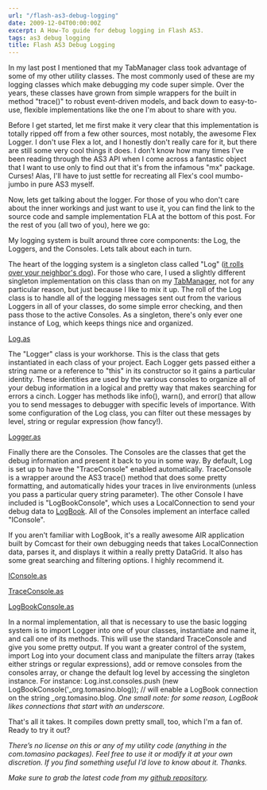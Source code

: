 ```yaml
---
url: "/flash-as3-debug-logging"
date: 2009-12-04T00:00:00Z
excerpt: A How-To guide for debug logging in Flash AS3.
tags: as3 debug logging
title: Flash AS3 Debug Logging
---
```


In my last post I mentioned that my TabManager class took advantage of
some of my other utility classes. The most commonly used of these are my
logging classes which make debugging my code super simple. Over the
years, these classes have grown from simple wrappers for the built in
method "trace()" to robust event-driven models, and back down to
easy-to-use, flexible implementations like the one I'm about to share
with you.

Before I get started, let me first make it very clear that this
implementation is totally ripped off from a few other sources, most
notably, the awesome Flex Logger. I don't use Flex a lot, and I honestly
don't really care for it, but there are still some very cool things it
does. I don't know how many times I've been reading through the AS3 API
when I come across a fantastic object that I want to use only to find
out that it's from the infamous "mx" package. Curses! Alas, I'll have to
just settle for recreating all Flex's cool mumbo-jumbo in pure AS3
myself.

Now, lets get talking about the logger. For those of you who don't care
about the inner workings and just want to use it, you can find the link
to the source code and sample implementation FLA at the bottom of this
post. For the rest of you (all two of you), here we go:

My logging system is built around three core components: the Log, the
Loggers, and the Consoles. Lets talk about each in turn.

The heart of the logging system is a singleton class called "Log" ([it
rolls over your neighbor's dog][]). For those who care, I used a
slightly different singleton implementation on this class than on my
[TabManager][], not for any particular reason, but just because I like
to mix it up. The roll of the Log class is to handle all of the logging
messages sent out from the various Loggers in all of your classes, do
some simple error checking, and then pass those to the active Consoles.
As a singleton, there's only ever one instance of Log, which keeps
things nice and organized.

[Log.as](//github.com/jamestomasino/tomasino/blob/master/org/tomasino/logging/Log.as)

The "Logger" class is your workhorse. This is the class that gets
instantiated in each class of your project. Each Logger gets passed
either a string name or a reference to "this" in its constructor so it
gains a particular identity. These identities are used by the various
consoles to organize all of your debug information in a logical and
pretty way that makes searching for errors a cinch. Logger has methods
like info(), warn(), and error() that allow you to send messages to
debugger with specific levels of importance. With some configuration of
the Log class, you can filter out these messages by level, string or
regular expression (how fancy!).

[Logger.as](//github.com/jamestomasino/tomasino/blob/master/org/tomasino/logging/Logger.as)

Finally there are the Consoles. The Consoles are the classes that get
the debug information and present it back to you in some way. By
default, Log is set up to have the "TraceConsole" enabled automatically.
TraceConsole is a wrapper around the AS3 trace() method that does some
pretty formatting, and automatically hides your traces in live
environments (unless you pass a particular query string parameter). The
other Console I have included is "LogBookConsole", which uses a
LocalConnection to send your debug data to [LogBook][]. All of the
Consoles implement an interface called "IConsole".

If you aren't familiar with LogBook, it's a really awesome AIR
application built by Comcast for their own debugging needs that takes
LocalConnection data, parses it, and displays it within a really pretty
DataGrid. It also has some great searching and filtering options. I
highly recommend it.

[IConsole.as](//github.com/jamestomasino/tomasino/blob/master/org/tomasino/logging/IConsole.as)

[TraceConsole.as](//github.com/jamestomasino/tomasino/blob/master/org/tomasino/logging/TraceConsole.as)

[LogBookConsole.as](//github.com/jamestomasino/tomasino/blob/master/org/tomasino/logging/LogBookConsole.as)

In a normal implementation, all that is necessary to use the basic
logging system is to import Logger into one of your classes, instantiate
and name it, and call one of its methods. This will use the standard
TraceConsole and give you some pretty output. If you want a greater
control of the system, import Log into your document class and
manipulate the filters array (takes either strings or regular
expressions), add or remove consoles from the consoles array, or change
the default log level by accessing the singleton instance. For instance:
Log.inst.consoles.push (new LogBookConsole('_org.tomasino.blog)); //
will enable a LogBook connection on the string _org.tomasino.blog.
*One small note: for some reason, LogBook
likes connections that start with an underscore.*

That's all it takes. It compiles down pretty small, too, which I'm a fan
of. Ready to try it out?

*There’s no license on this or any of my
utility code (anything in the com.tomasino packages). Feel free to use
it or modify it at your own discretion. If you find something useful I’d
love to know about it. Thanks.*

*Make sure to grab the
latest code from my [github repository][].*

  [it rolls over your neighbor's dog]: //www.youtube.com/watch?v=tky6iAHv-hs
  [TabManager]: //blog.tomasino.org/?p=608
  [LogBook]: //blog.digitalbackcountry.com/2008/03/comcasts-logbook-air-application/
  [github repository]: //github.com/jamestomasino/tomasino/tree/master/org/tomasino/logging

